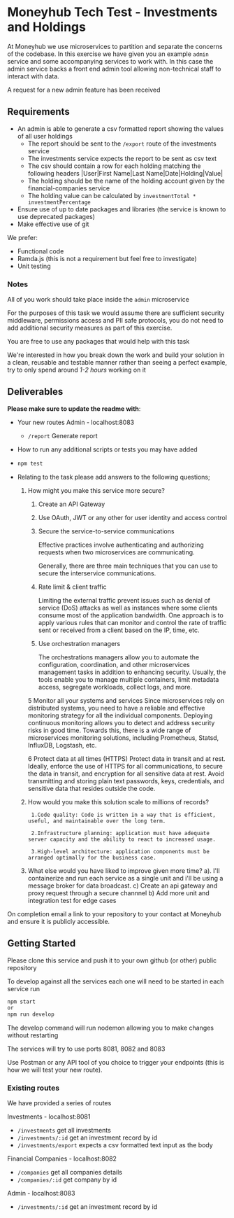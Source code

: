 # Moneyhub Tech Test - Investments and Holdings

At Moneyhub we use microservices to partition and separate the concerns of the codebase. In this exercise we have given you an example `admin` service and some accompanying services to work with. In this case the admin service backs a front end admin tool allowing non-technical staff to interact with data.

A request for a new admin feature has been received

## Requirements

- An admin is able to generate a csv formatted report showing the values of all user holdings
    - The report should be sent to the `/export` route of the investments service
    - The investments service expects the report to be sent as csv text
    - The csv should contain a row for each holding matching the following headers
    |User|First Name|Last Name|Date|Holding|Value|
    - The holding should be the name of the holding account given by the financial-companies service
    - The holding value can be calculated by `investmentTotal * investmentPercentage`
- Ensure use of up to date packages and libraries (the service is known to use deprecated packages)
- Make effective use of git

We prefer:
- Functional code 
- Ramda.js (this is not a requirement but feel free to investigate)
- Unit testing

### Notes
All of you work should take place inside the `admin` microservice

For the purposes of this task we would assume there are sufficient security middleware, permissions access and PII safe protocols, you do not need to add additional security measures as part of this exercise.

You are free to use any packages that would help with this task

We're interested in how you break down the work and build your solution in a clean, reusable and testable manner rather than seeing a perfect example, try to only spend around *1-2 hours* working on it

## Deliverables
**Please make sure to update the readme with**:

- Your new routes
    Admin - localhost:8083
    - `/report` Generate report
   
- How to run any additional scripts or tests you may have added
- 
    ```bash
    npm test
    ```
- Relating to the task please add answers to the following questions;
    1. How might you make this service more secure?

         1. Create an API Gateway

         2. Use OAuth, JWT or any other for user identity and access control

         2. Secure the service-to-service communications

            Effective practices involve authenticating and authorizing requests when two microservices are communicating.

            Generally, there are three main techniques that you can use to secure the interservice communications.

        3. Rate limit & client traffic

            Limiting the external traffic prevent issues such as denial of service (DoS) attacks as well as 
            instances where some clients consume most of the application bandwidth. One approach is to apply 
            various rules that can monitor and control the rate of traffic sent or received from a client based on the IP, time, etc.

        4. Use orchestration managers

            The orchestrations managers allow you to automate the configuration, coordination, and other microservices management 
            tasks in addition to enhancing security. Usually, the tools enable you to manage multiple containers, limit metadata access, 
            segregate workloads, collect logs, and more.

         5 Monitor all your systems and services
            Since microservices rely on distributed systems, you need to have a reliable and effective monitoring strategy for all the individual components.
            Deploying continuous monitoring allows you to detect and address security risks in good time. Towards this, there is a wide range of microservices 
            monitoring solutions, including Prometheus, Statsd, InfluxDB, Logstash, etc.

         6  Protect data at all times (HTTPS)
            Protect data in transit and at rest. Ideally, enforce the use of HTTPS for all communications, to secure the data in transit, and encryption for all 
            sensitive data at rest. 
            Avoid transmitting and storing plain text passwords, keys, credentials, and sensitive data that resides outside the code.
    
    
    3. How would you make this solution scale to millions of records?

           	1.Code quality: Code is written in a way that is efficient, useful, and maintainable over the long term.

	        2.Infrastructure planning: application must have adequate server capacity and the ability to react to increased usage.

	        3.High-level architecture: application components must be arranged optimally for the business case.


    5. What else would you have liked to improve given more time?
       a). I'll containerize and run each service as a single unit and i'll be using a message broker for data broadcast.
       c) Create an api gateway and proxy request through a secure channnel
       b) Add more unit and integration test for edge cases

     
  

On completion email a link to your repository to your contact at Moneyhub and ensure it is publicly accessible.

## Getting Started

Please clone this service and push it to your own github (or other) public repository

To develop against all the services each one will need to be started in each service run

```bash
npm start
or
npm run develop
```

The develop command will run nodemon allowing you to make changes without restarting

The services will try to use ports 8081, 8082 and 8083

Use Postman or any API tool of you choice to trigger your endpoints (this is how we will test your new route).

### Existing routes
We have provided a series of routes 

Investments - localhost:8081
- `/investments` get all investments
- `/investments/:id` get an investment record by id
- `/investments/export` expects a csv formatted text input as the body

Financial Companies - localhost:8082
- `/companies` get all companies details
- `/companies/:id` get company by id

Admin - localhost:8083
- `/investments/:id` get an investment record by id
